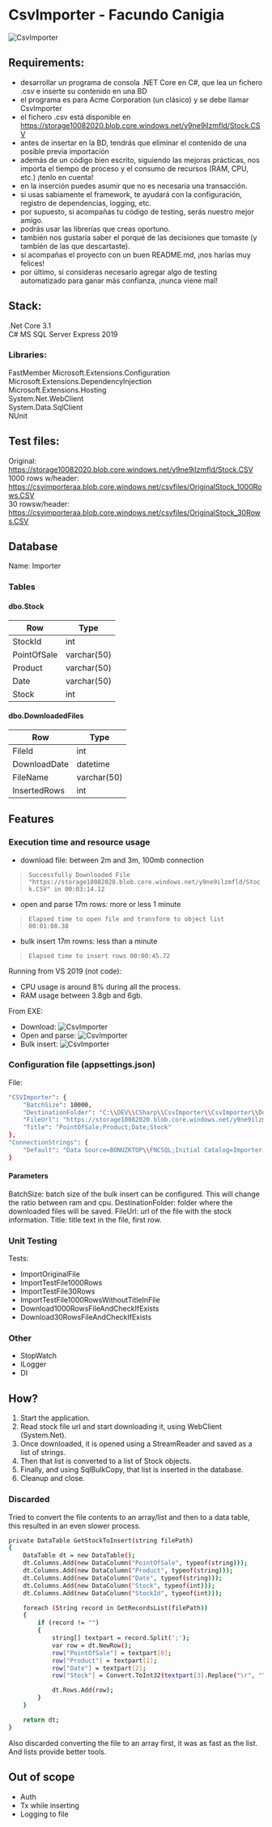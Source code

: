 # CsvImporter - Facundo Canigia

![CsvImporter](https://i.imgur.com/2Ha1fgR.png)

## Requirements:
- desarrollar un programa de consola .NET Core en C#, que lea un fichero .csv e inserte su contenido en una BD
- el programa es para Acme Corporation (un clásico) y se debe llamar CsvImporter
- el fichero .csv está disponible en https://storage10082020.blob.core.windows.net/y9ne9ilzmfld/Stock.CSV
- antes de insertar en la BD, tendrás que eliminar el contenido de una posible previa importación
- además de un código bien escrito, siguiendo las mejoras prácticas, nos importa el tiempo de proceso y el consumo de recursos (RAM, CPU, etc.) ¡tenlo en cuenta!
- en la inserción puedes asumir que no es necesaria una transacción.
- si usas sabiamente el framework, te ayudará con la configuración, registro de dependencias, logging, etc.
- por supuesto, si acompañas tu código de testing, serás nuestro mejor amigo.
- podrás usar las librerías que creas oportuno.
- también nos gustaría saber el porqué de las decisiones que tomaste (y también de las que descartaste).
- si acompañas el proyecto con un buen README.md, ¡nos harías muy felices!
- por último, si consideras necesario agregar algo de testing automatizado para ganar más confianza, ¡nunca viene mal!

## Stack:
 
.Net Core 3.1  
C# 
MS SQL Server Express 2019 

### Libraries:

FastMember 
Microsoft.Extensions.Configuration  
Microsoft.Extensions.DependencyInjection  
Microsoft.Extensions.Hosting  
System.Net.WebClient  
System.Data.SqlClient  
NUnit  

## Test files:

Original: https://storage10082020.blob.core.windows.net/y9ne9ilzmfld/Stock.CSV  
1000 rows w/header: https://csvimporteraa.blob.core.windows.net/csvfiles/OriginalStock_1000Rows.CSV  
30 rowsw/header: https://csvimporteraa.blob.core.windows.net/csvfiles/OriginalStock_30Rows.CSV  

## Database

Name: Importer

### Tables

#### dbo.Stock
| Row | Type |
| ------ | ------ |
| StockId | int |
| PointOfSale |varchar(50) |
| Product | varchar(50)|
| Date | varchar(50) |
| Stock | int |

#### dbo.DownloadedFiles
| Row | Type |
| ------ | ------ |
| FileId | int |
| DownloadDate | datetime |
| FileName | varchar(50) |
| InsertedRows | int |

## Features

### Execution time and resource usage
- download file: between 2m and 3m, 100mb connection 

> `Successfully Downloaded File "https://storage10082020.blob.core.windows.net/y9ne9ilzmfld/Stock.CSV" in 00:03:14.12`

- open and parse 17m rows: more or less 1 minute 

> `Elapsed time to open file and transform to object list 00:01:08.38`

- bulk insert 17m rowns: less than a minute 

> `Elapsed time to insert rows 00:00:45.72`


Running from VS 2019 (not code):
- CPU usage is around 8% during all the process. 
- RAM usage between 3.8gb and 6gb. 

From EXE:
- Download: 
![CsvImporter](/Other/resources.png)
- Open and parse: 
![CsvImporter](/Other/transform.png)
- Bulk insert: 
![CsvImporter](/Other/bulk.png)

### Configuration file (appsettings.json)
File: 

```sh
"CSVImporter": {
    "BatchSize": 10000,
    "DestinationFolder": "C:\\DEV\\CSharp\\CsvImporter\\CsvImporter\\DownloadedFiles\\",
    "FileUrl": "https://storage10082020.blob.core.windows.net/y9ne9ilzmfld/Stock.CSV",
    "Title": "PointOfSale;Product;Date;Stock"
},
"ConnectionStrings": {  
    "Default": "Data Source=BONUZKTOP\\FNCSQL;Initial Catalog=Importer;Integrated Security=True;"
}  
```
#### Parameters
BatchSize: batch size of the bulk insert can be configured. This will change the ratio between ram and cpu. 
DestinationFolder: folder where the downloaded files will be saved. 
FileUrl: url of the file with the stock information. 
Title: title text in the file, first row. 

### Unit Testing
Tests:

- ImportOriginalFile
- ImportTestFile1000Rows
- ImportTestFile30Rows
- ImportTestFile1000RowsWithoutTitleInFile
- Download1000RowsFileAndCheckIfExists
- Download30RowsFileAndCheckIfExists

### Other

- StopWatch
- ILogger
- DI

## How?

1. Start the application.
2. Read stock file url and start downloading it, using WebClient (System.Net).
3. Once downloaded, it is opened using a StreamReader and saved as a list of strings.
4. Then that list is converted to a list of Stock objects.
5. Finally, and using SqlBulkCopy, that list is inserted in the database.
6. Cleanup and close.

### Discarded

Tried to convert the file contents to an array/list and then to a data table, this resulted in an even slower process.

```sh
private DataTable GetStockToInsert(string filePath)
{
    DataTable dt = new DataTable();
    dt.Columns.Add(new DataColumn("PointOfSale", typeof(string)));
    dt.Columns.Add(new DataColumn("Product", typeof(string)));
    dt.Columns.Add(new DataColumn("Date", typeof(string)));
    dt.Columns.Add(new DataColumn("Stock", typeof(int)));
    dt.Columns.Add(new DataColumn("StockId", typeof(int)));

    foreach (String record in GetRecordsList(filePath))
    {
        if (record != "")
        {
            string[] textpart = record.Split(';');
            var row = dt.NewRow();
            row["PointOfSale"] = textpart[0];
            row["Product"] = textpart[1];
            row["Date"] = textpart[2];
            row["Stock"] = Convert.ToInt32(textpart[3].Replace("\r", ""));

            dt.Rows.Add(row);
        }
    }

    return dt;
}
```
Also discarded converting the file to an array first, it was as fast as the list. And lists provide better tools.

## Out of scope

- Auth
- Tx while inserting
- Logging to file

